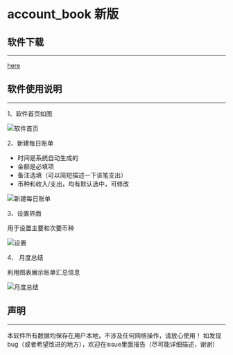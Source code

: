 # account_book 新版

## 软件下载

---

[here](https://github.com/xkw168/account_book/releases)

## 软件使用说明

---

1、软件首页如图

![软件首页](/img/main_activity.png)

2、新建每日账单

* 时间是系统自动生成的
* 金额是必填项
* 备注选填（可以简短描述一下该笔支出）
* 币种和收入/支出，均有默认选中，可修改

![新建每日账单](/img/new_daily_account.png)

3、设置界面

用于设置主要和次要币种

![设置](/img/setting_account.jpg)

4、 月度总结

利用图表展示账单汇总信息

![月度总结](/img/summary_activity.jpg)

## 声明

---

本软件所有数据均保存在用户本地，不涉及任何网络操作，请放心使用！
如发现bug（或者希望改进的地方），欢迎在issue里面报告（尽可能详细描述，谢谢）
